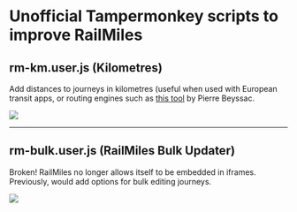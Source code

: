 # Unofficial Tampermonkey scripts to improve RailMiles

## rm-km.user.js (Kilometres)
Add distances to journeys in kilometres (useful when used with European transit apps, or routing engines such as [this tool](https://signal.eu.org/osm/) by Pierre Beyssac.

![](https://github.com/user-attachments/assets/98ec6b1f-e91e-45f1-ab2f-c71098f0dff5)

---

## rm-bulk.user.js (RailMiles Bulk Updater)
Broken! RailMiles no longer allows itself to be embedded in iframes. Previously, would add options for bulk editing journeys.

![](https://github.com/itsmeimtom/rm-bulk/assets/14424577/11ca9f1c-25c6-4bdb-a82f-9dc027ba05ef)
